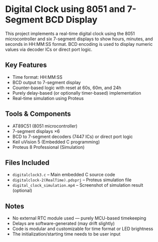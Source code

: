 # Digital Clock using 8051 and 7-Segment BCD Display
This project implements a real-time digital clock using the 8051 microcontroller and six 7-segment displays to show hours, minutes, and seconds in HH:MM:SS format. BCD encoding is used to display numeric values via decoder ICs or direct port logic.

## Key Features
- Time format: HH:MM:SS
- BCD output to 7-segment display
- Counter-based logic with reset at 60s, 60m, and 24h
- Purely delay-based (or optionally timer-based) implementation
- Real-time simulation using Proteus

## Tools & Components
- AT89C51 (8051 microcontroller)
- 7-segment displays ×6
- BCD to 7-segment decoders (7447 ICs) or direct port logic
- Keil uVision 5 (Embedded C programming)
- Proteus 8 Professional (Simulation)

## Files Included
- `digitalclock3.c` – Main embedded C source code
- `digitalclock-2(RealTime).pdsprj` – Proteus simulation file
- `digital_clock_simulation.mp4` – Screenshot of simulation result (optional)

## Notes
- No external RTC module used — purely MCU-based timekeeping
- Delays are software-generated (may drift slightly)
- Code is modular and customizable for time format or LED brightness
- The initialization/starting time needs to be user input


